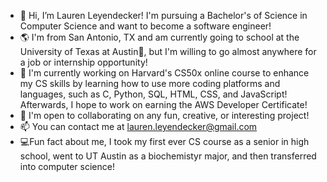 - 👋 Hi, I’m Lauren Leyendecker! I'm pursuing a Bachelor's of Science in Computer Science and want to become a software engineer!
- 🌎 I'm from San Antonio, TX and am currently going to school at the University of Texas at Austin🤘, but I'm willing to go almost anywhere for a job 
or internship opportunity!
- 🧠 I'm currently working on Harvard's CS50x online course to enhance my CS skills by learning how to use more coding platforms and languages, such as C, Python,
SQL, HTML, CSS, and JavaScript! Afterwards, I hope to work on earning the AWS Developer Certificate!
- 🤝 I'm open to collaborating on any fun, creative, or interesting project!
- 📫 You can contact me at lauren.leyendecker@gmail.com
- 💻Fun fact about me, I took my first ever CS course as a senior in high school, went to UT Austin as a biochemistyr major, and then transferred into computer 
science!
